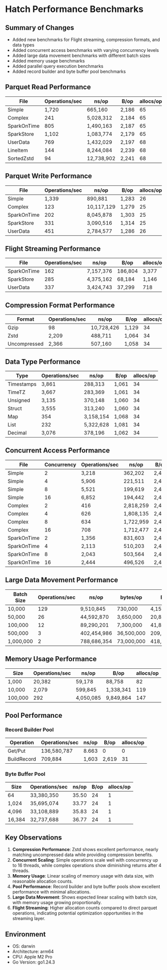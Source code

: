 # Hatch Performance Benchmarks

## Summary of Changes

- Added new benchmarks for Flight streaming, compression formats, and data types
- Added concurrent access benchmarks with varying concurrency levels
- Added large data movement benchmarks with different batch sizes
- Added memory usage benchmarks
- Added parallel query execution benchmarks
- Added record builder and byte buffer pool benchmarks

## Parquet Read Performance

| File | Operations/sec | ns/op | B/op | allocs/op |
|------|---------------|-------|------|-----------|
| Simple | 1,720 | 665,160 | 2,186 | 65 |
| Complex | 241 | 5,028,312 | 2,184 | 65 |
| SparkOnTime | 805 | 1,490,163 | 2,187 | 65 |
| SparkStore | 1,102 | 1,083,774 | 2,179 | 65 |
| UserData | 769 | 1,432,029 | 2,197 | 68 |
| LineItem | 144 | 8,244,084 | 2,239 | 68 |
| SortedZstd | 94 | 12,738,902 | 2,241 | 68 |

## Parquet Write Performance

| File | Operations/sec | ns/op | B/op | allocs/op |
|------|---------------|-------|------|-----------|
| Simple | 1,339 | 890,881 | 1,283 | 26 |
| Complex | 123 | 10,117,129 | 1,279 | 25 |
| SparkOnTime | 202 | 8,045,878 | 1,303 | 25 |
| SparkStore | 331 | 3,090,516 | 1,314 | 25 |
| UserData | 451 | 2,784,577 | 1,286 | 26 |

## Flight Streaming Performance

| File | Operations/sec | ns/op | B/op | allocs/op |
|------|---------------|-------|------|-----------|
| SparkOnTime | 162 | 7,157,376 | 186,804 | 3,377 |
| SparkStore | 285 | 4,375,162 | 68,184 | 1,146 |
| UserData | 337 | 3,424,743 | 37,299 | 718 |

## Compression Format Performance

| Format | Operations/sec | ns/op | B/op | allocs/op |
|--------|---------------|-------|------|-----------|
| Gzip | 98 | 10,728,426 | 1,129 | 34 |
| Zstd | 2,209 | 488,711 | 1,064 | 34 |
| Uncompressed | 2,366 | 507,160 | 1,058 | 34 |

## Data Type Performance

| Type | Operations/sec | ns/op | B/op | allocs/op |
|------|---------------|-------|------|-----------|
| Timestamps | 3,861 | 288,313 | 1,061 | 34 |
| TimeTZ | 3,667 | 283,369 | 1,061 | 34 |
| Unsigned | 3,135 | 370,148 | 1,060 | 34 |
| Struct | 3,555 | 313,240 | 1,060 | 34 |
| Map | 354 | 3,158,154 | 1,068 | 34 |
| List | 232 | 5,322,628 | 1,081 | 34 |
| Decimal | 3,076 | 378,196 | 1,062 | 34 |

## Concurrent Access Performance

| File | Concurrency | Operations/sec | ns/op | B/op | allocs/op |
|------|-------------|---------------|-------|------|-----------|
| Simple | 2 | 3,218 | 362,202 | 2,460 | 78 |
| Simple | 4 | 5,906 | 221,511 | 2,460 | 78 |
| Simple | 8 | 5,521 | 199,619 | 2,456 | 78 |
| Simple | 16 | 6,852 | 194,442 | 2,444 | 78 |
| Complex | 2 | 416 | 2,818,259 | 2,469 | 78 |
| Complex | 4 | 626 | 1,808,135 | 2,450 | 78 |
| Complex | 8 | 634 | 1,722,959 | 2,460 | 78 |
| Complex | 16 | 708 | 1,712,477 | 2,454 | 78 |
| SparkOnTime | 2 | 1,356 | 831,603 | 2,479 | 78 |
| SparkOnTime | 4 | 2,113 | 510,203 | 2,467 | 78 |
| SparkOnTime | 8 | 2,043 | 503,564 | 2,468 | 78 |
| SparkOnTime | 16 | 2,444 | 496,526 | 2,466 | 78 |

## Large Data Movement Performance

| Batch Size | Operations/sec | ns/op | bytes/op | B/op | allocs/op |
|------------|---------------|-------|----------|------|-----------|
| 10,000 | 129 | 9,510,845 | 730,000 | 4,158,347 | 132,402 |
| 50,000 | 26 | 44,592,870 | 3,650,000 | 20,888,152 | 661,689 |
| 100,000 | 12 | 89,290,201 | 7,300,000 | 41,820,194 | 1,323,423 |
| 500,000 | 3 | 402,454,986 | 36,500,000 | 209,149,506 | 6,617,535 |
| 1,000,000 | 2 | 788,686,354 | 73,000,000 | 418,323,792 | 13,235,275 |

## Memory Usage Performance

| Size | Operations/sec | ns/op | B/op | allocs/op |
|------|---------------|-------|------|-----------|
| 1,000 | 20,382 | 59,178 | 88,758 | 82 |
| 10,000 | 2,079 | 599,845 | 1,338,341 | 119 |
| 100,000 | 292 | 4,050,085 | 9,849,864 | 147 |

## Pool Performance

### Record Builder Pool

| Operation | Operations/sec | ns/op | B/op | allocs/op |
|-----------|---------------|-------|------|-----------|
| Get/Put | 136,580,787 | 8.663 | 0 | 0 |
| BuildRecord | 709,884 | 1,603 | 2,619 | 31 |

### Byte Buffer Pool

| Size | Operations/sec | ns/op | B/op | allocs/op |
|------|---------------|-------|------|-----------|
| 64 | 33,380,350 | 35.50 | 24 | 1 |
| 1,024 | 35,695,074 | 33.77 | 24 | 1 |
| 4,096 | 33,108,889 | 35.83 | 24 | 1 |
| 16,384 | 32,737,688 | 36.77 | 24 | 1 |

## Key Observations

1. **Compression Performance**: Zstd shows excellent performance, nearly matching uncompressed data while providing compression benefits.
2. **Concurrent Scaling**: Simple operations scale well with concurrency up to 16 threads, while complex operations show diminishing returns after 4 threads.
3. **Memory Usage**: Linear scaling of memory usage with data size, with reasonable allocation counts.
4. **Pool Performance**: Record builder and byte buffer pools show excellent performance with minimal allocations.
5. **Large Data Movement**: Shows expected linear scaling with batch size, with memory usage growing proportionally.
6. **Flight Streaming**: Higher allocation counts compared to direct parquet operations, indicating potential optimization opportunities in the streaming layer.

## Environment

- OS: darwin
- Architecture: arm64
- CPU: Apple M2 Pro
- Go Version: go1.24.3
